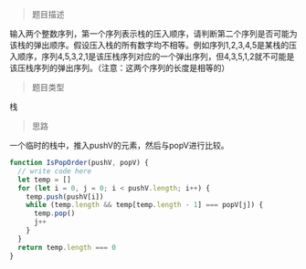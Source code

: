 > 题目描述

输入两个整数序列，第一个序列表示栈的压入顺序，请判断第二个序列是否可能为该栈的弹出顺序。假设压入栈的所有数字均不相等。例如序列1,2,3,4,5是某栈的压入顺序，序列4,5,3,2,1是该压栈序列对应的一个弹出序列，但4,3,5,1,2就不可能是该压栈序列的弹出序列。（注意：这两个序列的长度是相等的）

> 题目类型

栈
> 思路

一个临时的栈中，推入pushV的元素，然后与popV进行比较。

```js
function IsPopOrder(pushV, popV) {
  // write code here
  let temp = []
  for (let i = 0, j = 0; i < pushV.length; i++) {
    temp.push(pushV[i])
    while (temp.length && temp[temp.length - 1] === popV[j]) {
      temp.pop()
      j++
    }
  }
  return temp.length === 0
}
```